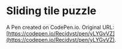 # Sliding tile puzzle

A Pen created on CodePen.io. Original URL: [https://codepen.io/Recidvst/pen/yLYGvVZ](https://codepen.io/Recidvst/pen/yLYGvVZ).


